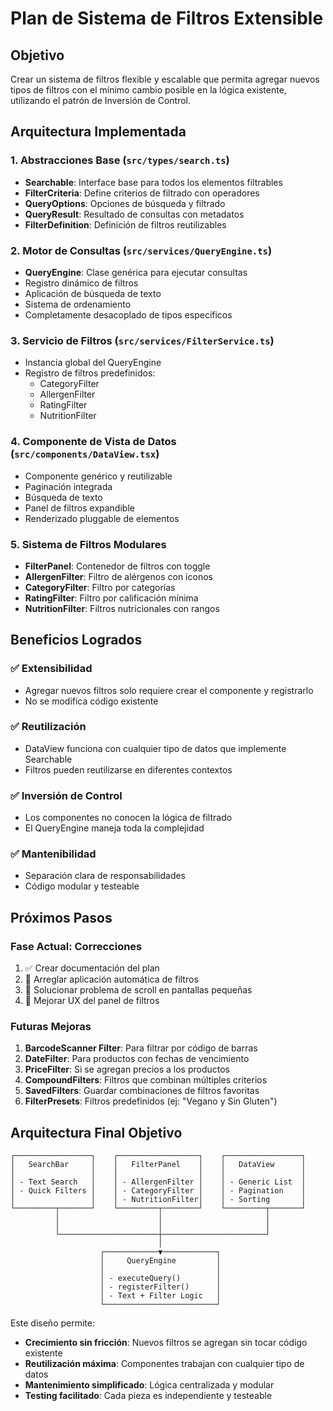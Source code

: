 
# Plan de Sistema de Filtros Extensible

## Objetivo
Crear un sistema de filtros flexible y escalable que permita agregar nuevos tipos de filtros con el mínimo cambio posible en la lógica existente, utilizando el patrón de Inversión de Control.

## Arquitectura Implementada

### 1. Abstracciones Base (`src/types/search.ts`)
- **Searchable**: Interface base para todos los elementos filtrables
- **FilterCriteria**: Define criterios de filtrado con operadores
- **QueryOptions**: Opciones de búsqueda y filtrado
- **QueryResult**: Resultado de consultas con metadatos
- **FilterDefinition**: Definición de filtros reutilizables

### 2. Motor de Consultas (`src/services/QueryEngine.ts`)
- **QueryEngine**: Clase genérica para ejecutar consultas
- Registro dinámico de filtros
- Aplicación de búsqueda de texto
- Sistema de ordenamiento
- Completamente desacoplado de tipos específicos

### 3. Servicio de Filtros (`src/services/FilterService.ts`)
- Instancia global del QueryEngine
- Registro de filtros predefinidos:
  - CategoryFilter
  - AllergenFilter  
  - RatingFilter
  - NutritionFilter

### 4. Componente de Vista de Datos (`src/components/DataView.tsx`)
- Componente genérico y reutilizable
- Paginación integrada
- Búsqueda de texto
- Panel de filtros expandible
- Renderizado pluggable de elementos

### 5. Sistema de Filtros Modulares
- **FilterPanel**: Contenedor de filtros con toggle
- **AllergenFilter**: Filtro de alérgenos con iconos
- **CategoryFilter**: Filtro por categorías
- **RatingFilter**: Filtro por calificación mínima
- **NutritionFilter**: Filtros nutricionales con rangos

## Beneficios Logrados

### ✅ Extensibilidad
- Agregar nuevos filtros solo requiere crear el componente y registrarlo
- No se modifica código existente

### ✅ Reutilización
- DataView funciona con cualquier tipo de datos que implemente Searchable
- Filtros pueden reutilizarse en diferentes contextos

### ✅ Inversión de Control
- Los componentes no conocen la lógica de filtrado
- El QueryEngine maneja toda la complejidad

### ✅ Mantenibilidad
- Separación clara de responsabilidades
- Código modular y testeable

## Próximos Pasos

### Fase Actual: Correcciones
1. ✅ Crear documentación del plan
2. 🔧 Arreglar aplicación automática de filtros
3. 🔧 Solucionar problema de scroll en pantallas pequeñas
4. 🔧 Mejorar UX del panel de filtros

### Futuras Mejoras
1. **BarcodeScanner Filter**: Para filtrar por código de barras
2. **DateFilter**: Para productos con fechas de vencimiento
3. **PriceFilter**: Si se agregan precios a los productos
4. **CompoundFilters**: Filtros que combinan múltiples criterios
5. **SavedFilters**: Guardar combinaciones de filtros favoritas
6. **FilterPresets**: Filtros predefinidos (ej: "Vegano y Sin Gluten")

## Arquitectura Final Objetivo

```
┌─────────────────┐    ┌──────────────────┐    ┌─────────────────┐
│   SearchBar     │    │   FilterPanel    │    │   DataView      │
│                 │    │                  │    │                 │
│ - Text Search   │    │ - AllergenFilter │    │ - Generic List  │
│ - Quick Filters │    │ - CategoryFilter │    │ - Pagination    │
│                 │    │ - NutritionFilter│    │ - Sorting       │
└─────────┬───────┘    └─────────┬────────┘    └─────────┬───────┘
          │                      │                       │
          │                      │                       │
          └──────────────────────┼───────────────────────┘
                                 │
                    ┌────────────▼────────────┐
                    │     QueryEngine         │
                    │                         │
                    │ - executeQuery()        │
                    │ - registerFilter()      │
                    │ - Text + Filter Logic   │
                    └─────────────────────────┘
```

Este diseño permite:
- **Crecimiento sin fricción**: Nuevos filtros se agregan sin tocar código existente
- **Reutilización máxima**: Componentes trabajan con cualquier tipo de datos
- **Mantenimiento simplificado**: Lógica centralizada y modular
- **Testing facilitado**: Cada pieza es independiente y testeable
